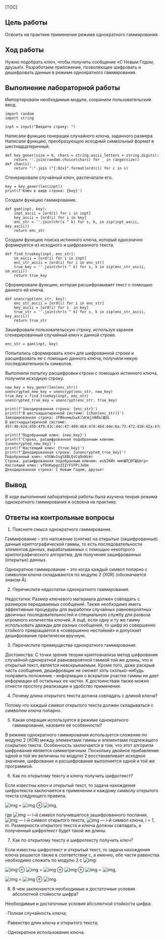 [TOC]

<div style="page-break-after: always;"></div>

## Цель работы

Освоить на практике применение режима однократного гаммирования.

## Ход работы

Нужно подобрать ключ, чтобы получить сообщение «С Новым Годом, друзья!». Разработаем приложение, позволяющее шифровать и дешифровать данные в режиме однократного гаммирования. 

## Выполнение лабораторной работы

Импортировали необходимые модули, сохранили пользовательский ввод.

```
import random
import string

inpt = input("Введите строку: ")
```

Написали функцию генерации случайного ключа, заданного размера. Написали функцию, преобразующую исходный символьный формат в шестнадцатеричный.

```
def key_gener(size = 6, chars = string.ascii_letters + string.digits):
    return ''.join(random.choice(chars) for _ in range(size))
def chan(s):
    return ":".join ("{:02x}".format(ord(c)) for c in s)
```

Сгенерировали случайный ключ, распечатали его.

```
key = key_gener(len(inpt))
print(f'Ключ в виде строки: {key}')
```

Создали функцию гаммирования.

```
def gam(inpt, key):
    inpt_ascii = [ord(i) for i in inpt]
    key_ascii = [ord(i) for i in key]
    enc_str = ''.join(chr(s ^ k) for s, k, in zip(inpt_ascii, key_ascii))
    return enc_str
```

Создали функцию поиска истинного ключа, который однозначно формируется из исходного и шифрованного текста.

```
def find_truekey(inpt, enc_str):
    sm_ascii = [ord(i) for i in inpt]
    enc_str_ascii = [ord(i) for i in enc_str]
    true_key = ''.join(chr(s ^ k) for s, k in zip(enc_str_ascii, sm_ascii))
    return true_key
```

Сформировали функцию, которая расшифровывает текст с помощью данного ей ключа.

```
def unencrypt(enc_str, key):
    enc_str_ascii = [ord(i) for i in enc_str]
    key_ascii = [ord(i) for i  in key]
    true_str = ''.join(chr(s ^ k) for s, k in zip(enc_str_ascii, key_ascii))
    return true_str
```

Зашифровали пользовательскую строку, используя заранее сгенерированный случайный ключ к данной строке.

```
enc_str = gam(inpt, key)
```

Попытались сформировать ключ для шифрованной строки и расшифровать ее с помощью данного ключа, получили некую последовательность символов.

Выполнили попытку расшифровки строки с помощью истинного ключа, получили исходную строку.

```
new_key = key_gener(len(enc_str))
unencrypted_new_key = unencrypt(enc_str, new_key)
true_key = find_truekey(inpt, enc_str)
unencrypted_true_key = unencrypt(enc_str, true_key)
```

```
print(f'Закодированная строка: {enc_str}')
print(f'В шестнадцатиричной системе: {chan(enc_str)}')
Закодированная строка: їFФѐѹмьGѩѤѽѤюjsѲАЪѽЩЭL
В шестнадцатиричной системе: 457:46:424:450:479:43c:44c:47:469:464:47d:464:44e:6a:73:472:410:42a:47d:429:42d:4c
```

```
print(f'Подобранный ключ: {new_key}')
print(f'Строка, расшифрованная подобранным ключем: {unencrypted_new_key}')
print(f'Настоящий ключ: {true_key}')
print(f'Декодированная строка: {unencrypted_true_key}')
Подобранный ключ: o5GWu1sgSXBLQsCq9xWzmr
Строка, расшифрованная подобранным ключем: иsѣЇЌЍп кмпШП0ЃЩђЪѓр>
Настоящий ключ: vf9nKwpgzZIZrFSFPiJebm
Декодированная строка: С Новым Годом, друзья!
```



## Вывод

В ходе выполнения лабораторной работы была изучена теория режима однократного гаммирования и освоена на практике.

<div style="page-break-after: always;"></div>

## Ответы на контрольные вопросы

1. Поясните смысл однократного гаммирования.

Гаммирование – это наложение (снятие) на открытые (зашифрованные) данные криптографической гаммы, то есть последовательности элементов данных, вырабатываемых с помощью некоторого криптографического алгоритма, для получения зашифрованных (открытых) данных.

Однократное гаммирование – это когда каждый символ попарно с символом ключа складываются по модулю 2 (XOR) (обозначается знаком Å).

2. Перечислите недостатки однократного гаммирования.

Недостатки: Размер ключевого материала должен совпадать с размером передаваемых сообщений. Также необходимо иметь эффективные процедуры для выработки случайных равновероятных двоичных последовательностей и специальную службу для развоза огромного количества ключей. А ещё, если одну и ту же гамму использовать дважды для разных сообщений, то шифр из совершенно стойкого превращается в «совершенно нестойкий» и допускает дешифрование практически вручную.

3. Перечислите преимущества однократного гаммирования.

Достоинства: С точки зрения теории криптоанализа метод шифрования случайной однократной равновероятной гаммой той же длины, что и открытый текст, является невскрываемым. Кроме того, даже раскрыв часть сообщения, дешифровщик не сможет хоть сколько-нибудь поправить положение - информация о вскрытом участке гаммы не дает информации об остальных ее частях. К достоинствам также можно отнести простоту реализации и удобство применения.

4. Почему длина открытого текста должна совпадать с длиной ключа?

Потому что каждый символ открытого текста должен складываться с символом ключа попарно.

5. Какая операция используется в режиме однократного гаммирования, назовите её особенности?

В режиме однократного гаммирования используется сложение по модулю 2 (XOR) между элементами гаммы и элементами подлежащего сокрытию текста. Особенность заключается в том, что этот алгоритм шифрования является симметричным. Поскольку двойное прибавление одной и той же величины по модулю 2 восстанавливает исходное значение, шифрование и расшифрование выполняется одной и той же программой.

6. Как по открытому тексту и ключу получить шифротекст?

Если известны ключ и открытый текст, то задача нахождения шифротекста заключается в применении к каждому символу открытого текста следующего правила:

![img](file:///C:/Users/Admin-PC/AppData/Local/Packages/oice_16_974fa576_32c1d314_6c4/AC/Temp/msohtmlclip1/01/clip_image002.png) = ![img](file:///C:/Users/Admin-PC/AppData/Local/Packages/oice_16_974fa576_32c1d314_6c4/AC/Temp/msohtmlclip1/01/clip_image004.png) ⊕ ![img](file:///C:/Users/Admin-PC/AppData/Local/Packages/oice_16_974fa576_32c1d314_6c4/AC/Temp/msohtmlclip1/01/clip_image006.png),

где ![img](file:///C:/Users/Admin-PC/AppData/Local/Packages/oice_16_974fa576_32c1d314_6c4/AC/Temp/msohtmlclip1/01/clip_image002.png) — i-й символ получившегося зашифрованного послания, ![img](file:///C:/Users/Admin-PC/AppData/Local/Packages/oice_16_974fa576_32c1d314_6c4/AC/Temp/msohtmlclip1/01/clip_image004.png) — i-й символ открытого текста, ![img](file:///C:/Users/Admin-PC/AppData/Local/Packages/oice_16_974fa576_32c1d314_6c4/AC/Temp/msohtmlclip1/01/clip_image006.png) — i-й символ ключа, i = 1, m. Размерности открытого текста и ключа должны совпадать, и полученный шифротекст будет такой же длины.

7. Как по открытому тексту и шифротексту получить ключ?

Если известны шифротекст и открытый текст, то задача нахождения ключа решается также в соответствии с, а именно, обе части равенства необходимо сложить по модулю 2 с ![img](file:///C:/Users/Admin-PC/AppData/Local/Packages/oice_16_974fa576_32c1d314_6c4/AC/Temp/msohtmlclip1/01/clip_image004.png):

![img](file:///C:/Users/Admin-PC/AppData/Local/Packages/oice_16_974fa576_32c1d314_6c4/AC/Temp/msohtmlclip1/01/clip_image002.png) ⊕ ![img](file:///C:/Users/Admin-PC/AppData/Local/Packages/oice_16_974fa576_32c1d314_6c4/AC/Temp/msohtmlclip1/01/clip_image004.png) = ![img](file:///C:/Users/Admin-PC/AppData/Local/Packages/oice_16_974fa576_32c1d314_6c4/AC/Temp/msohtmlclip1/01/clip_image004.png) ⊕ ![img](file:///C:/Users/Admin-PC/AppData/Local/Packages/oice_16_974fa576_32c1d314_6c4/AC/Temp/msohtmlclip1/01/clip_image006.png) ⊕ ![img](file:///C:/Users/Admin-PC/AppData/Local/Packages/oice_16_974fa576_32c1d314_6c4/AC/Temp/msohtmlclip1/01/clip_image004.png) = ![img](file:///C:/Users/Admin-PC/AppData/Local/Packages/oice_16_974fa576_32c1d314_6c4/AC/Temp/msohtmlclip1/01/clip_image006.png),

![img](file:///C:/Users/Admin-PC/AppData/Local/Packages/oice_16_974fa576_32c1d314_6c4/AC/Temp/msohtmlclip1/01/clip_image006.png) = ![img](file:///C:/Users/Admin-PC/AppData/Local/Packages/oice_16_974fa576_32c1d314_6c4/AC/Temp/msohtmlclip1/01/clip_image002.png) ⊕ ![img](file:///C:/Users/Admin-PC/AppData/Local/Packages/oice_16_974fa576_32c1d314_6c4/AC/Temp/msohtmlclip1/01/clip_image004.png).

8. В чем заключаются необходимые и достаточные условия абсолютной стойкости шифра?

Необходимые и достаточные условия абсолютной стойкости шифра:

·    Полная случайность ключа;

·    Равенство длин ключа и открытого текста;

·    Однократное использование ключа.
